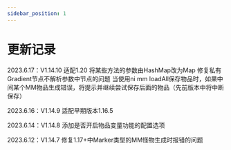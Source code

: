 ```yaml
---
sidebar_position: 1
---
```


# 更新记录

2023.6.17：V1.14.10 适配1.20
              将某些方法的参数由HashMap改为Map
              修复私有Gradient节点不解析参数中节点的问题
              当使用ni mm loadAll保存物品时，如果中间某个MM物品生成错误，将提示并继续尝试保存后面的物品（先前版本中将中断保存）


2023.6.16：V1.14.9 适配早期版本1.16.5


2023.6.14：V1.14.8 添加是否开启物品变量功能的配置选项


2023.6.12：V1.14.7 修复1.17+中Marker类型的MM怪物生成时报错的问题